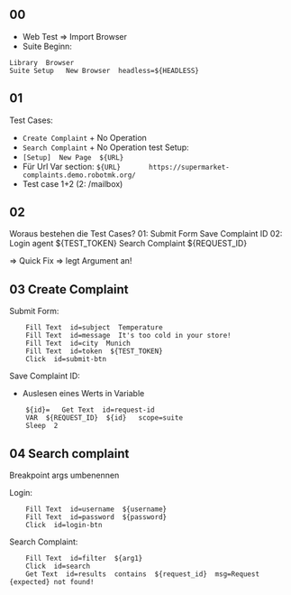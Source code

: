 ## 00
- Web Test => Import Browser
- Suite Beginn: 
```
Library  Browser
Suite Setup   New Browser  headless=${HEADLESS}
```

## 01

Test Cases: 
- `Create Complaint` + No Operation
- `Search Complaint` + No Operation
test Setup:
- `[Setup]  New Page  ${URL}`
- Für Url Var section: `${URL}       https://supermarket-complaints.demo.robotmk.org/`
- Test case 1+2 (2: /mailbox)

## 02
Woraus bestehen die Test Cases? 
01: 
    Submit Form
    Save Complaint ID
02: 
    Login   agent   ${TEST_TOKEN}
    Search Complaint  ${REQUEST_ID}

=> Quick Fix  => legt Argument an!

## 03 Create Complaint

Submit Form:
```
    Fill Text  id=subject  Temperature
    Fill Text  id=message  It's too cold in your store!
    Fill Text  id=city  Munich
    Fill Text  id=token  ${TEST_TOKEN}
    Click  id=submit-btn
```

Save Complaint ID: 
- Auslesen eines Werts in Variable
```
    ${id}=   Get Text  id=request-id
    VAR  ${REQUEST_ID}  ${id}   scope=suite
    Sleep  2
```

## 04 Search complaint
Breakpoint
args umbenennen 

Login: 
```
    Fill Text  id=username  ${username}
    Fill Text  id=password  ${password}
    Click  id=login-btn
```
Search Complaint: 
```
    Fill Text  id=filter  ${arg1}
    Click  id=search
    Get Text  id=results  contains  ${request_id}  msg=Request {expected} not found!
```

